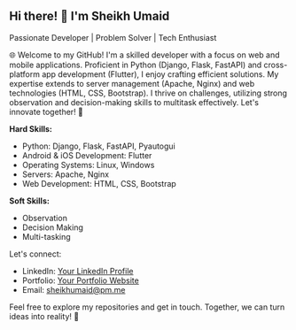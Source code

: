 ## Hi there! 👋 I'm Sheikh Umaid

Passionate Developer | Problem Solver | Tech Enthusiast

🌐 Welcome to my GitHub! I'm a skilled developer with a focus on web and mobile applications. Proficient in Python (Django, Flask, FastAPI) and cross-platform app development (Flutter), I enjoy crafting efficient solutions. My expertise extends to server management (Apache, Nginx) and web technologies (HTML, CSS, Bootstrap). I thrive on challenges, utilizing strong observation and decision-making skills to multitask effectively. Let's innovate together! 🚀

**Hard Skills:**
- Python: Django, Flask, FastAPI, Pyautogui
- Android & iOS Development: Flutter
- Operating Systems: Linux, Windows
- Servers: Apache, Nginx
- Web Development: HTML, CSS, Bootstrap

**Soft Skills:**
- Observation
- Decision Making
- Multi-tasking

Let's connect:
- LinkedIn: [Your LinkedIn Profile](https://www.linkedin.com/in/sheikh-umaid-795a101b6/)
- Portfolio: [Your Portfolio Website](https://www.sheikhumaid.me)
- Email: sheikhumaid@pm.me

Feel free to explore my repositories and get in touch. Together, we can turn ideas into reality! 🌟
